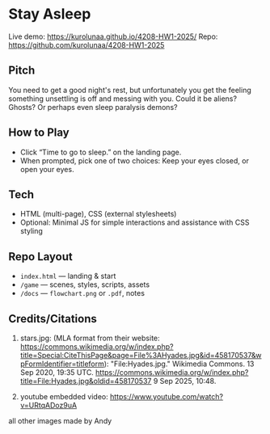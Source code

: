 # Stay Asleep

Live demo: https://kurolunaa.github.io/4208-HW1-2025/
Repo: https://github.com/kurolunaa/4208-HW1-2025

## Pitch
You need to get a good night's rest, but unfortunately you get the feeling something unsettling is off and messing with you. Could it be aliens? Ghosts? Or perhaps even sleep paralysis demons?

## How to Play
- Click “Time to go to sleep.” on the landing page.
- When prompted, pick one of two choices: Keep your eyes closed, or open your eyes.

## Tech
- HTML (multi-page), CSS (external stylesheets)
- Optional: Minimal JS for simple interactions and assistance with CSS styling

## Repo Layout
- `index.html` — landing & start
- `/game` — scenes, styles, scripts, assets
- `/docs` — `flowchart.png` or `.pdf`, notes

## Credits/Citations
1. stars.jpg:
(MLA format from their website: https://commons.wikimedia.org/w/index.php?title=Special:CiteThisPage&page=File%3AHyades.jpg&id=458170537&wpFormIdentifier=titleform):
"File:Hyades.jpg." Wikimedia Commons. 13 Sep 2020, 19:35 UTC. <https://commons.wikimedia.org/w/index.php?title=File:Hyades.jpg&oldid=458170537> 9 Sep 2025, 10:48. 

2. youtube embedded video: https://www.youtube.com/watch?v=URtqADoz9uA

all other images made by Andy